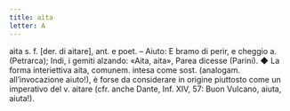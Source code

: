 ```yaml
---
title: aìta
letter: A
---
```

aìta s. f. [der. di aitare], ant. e poet. – Aiuto: E bramo di perir, e cheggio a. (Petrarca); Indi, i gemiti alzando: «Aita, aita», Parea dicesse (Parini). ◆ La forma interiettiva aita, comunem. intesa come sost. (analogam. all’invocazione aiuto!), è forse da considerare in origine piuttosto come un imperativo del v. aitare (cfr. anche Dante, Inf. XIV, 57: Buon Vulcano, aiuta, aiuta!).